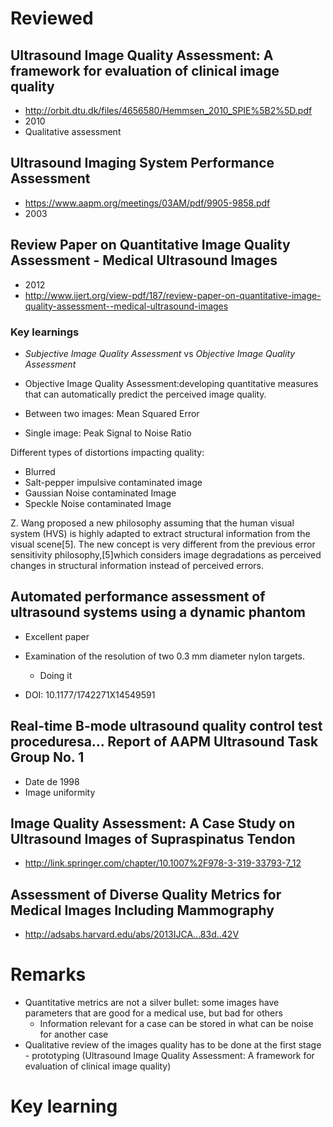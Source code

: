 # Reviewed

## Ultrasound Image Quality Assessment: A framework for evaluation of clinical image quality

* http://orbit.dtu.dk/files/4656580/Hemmsen_2010_SPIE%5B2%5D.pdf
* 2010
* Qualitative assessment

## Ultrasound Imaging System Performance Assessment

* https://www.aapm.org/meetings/03AM/pdf/9905-9858.pdf
* 2003

## Review Paper on Quantitative Image Quality Assessment - Medical Ultrasound Images

* 2012
* http://www.ijert.org/view-pdf/187/review-paper-on-quantitative-image-quality-assessment--medical-ultrasound-images

### Key learnings

* _Subjective Image Quality Assessment_ vs _Objective Image Quality Assessment_
* Objective Image Quality Assessment:developing quantitative measures that can automatically predict the perceived image quality.

* Between two images: Mean Squared Error
* Single image: Peak Signal to Noise Ratio

Different types of distortions impacting quality:

* Blurred
* Salt-pepper impulsive contaminated image
* Gaussian Noise contaminated Image
* Speckle Noise contaminated Image

Z. Wang proposed a new philosophy assuming that the
human visual system (HVS) is highly adapted to extract
structural information from the visual scene[5]. The new
concept is very different from the previous error sensitivity
philosophy,[5]which considers image degradations as
perceived changes in structural information instead of
perceived errors.

## Automated performance assessment of ultrasound systems using a dynamic phantom

* Excellent paper
* Examination of the resolution of two 0.3 mm diameter nylon targets.
    * Doing it 

* DOI: 10.1177/1742271X14549591

## Real-time B-mode ultrasound quality control test proceduresa... Report of AAPM Ultrasound Task Group No. 1

* Date de 1998
* Image uniformity

## Image Quality Assessment: A Case Study on Ultrasound Images of Supraspinatus Tendon

* http://link.springer.com/chapter/10.1007%2F978-3-319-33793-7_12

## Assessment of Diverse Quality Metrics for Medical Images Including Mammography

* http://adsabs.harvard.edu/abs/2013IJCA...83d..42V


# Remarks

* Quantitative metrics are not a silver bullet: some images have parameters that are good for a medical use, but bad for others
     * Information relevant for a case can be stored in what can be noise for another case
* Qualitative review of the images quality has to be done at the first stage - prototyping (Ultrasound Image Quality Assessment: A framework for evaluation of clinical image quality)

# Key learning
